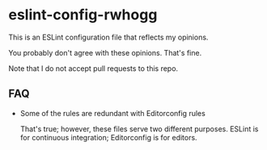 # eslint-config-rwhogg

This is an ESLint configuration file that reflects my opinions.

You probably don't agree with these opinions. That's fine.

Note that I do not accept pull requests to this repo.

FAQ
---

* Some of the rules are redundant with Editorconfig rules

  That's true; however, these files serve two different purposes. ESLint is for continuous integration;
  Editorconfig is for editors.
